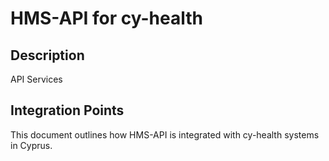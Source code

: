 # HMS-API for cy-health

## Description

API Services

## Integration Points

This document outlines how HMS-API is integrated with cy-health systems in Cyprus.
